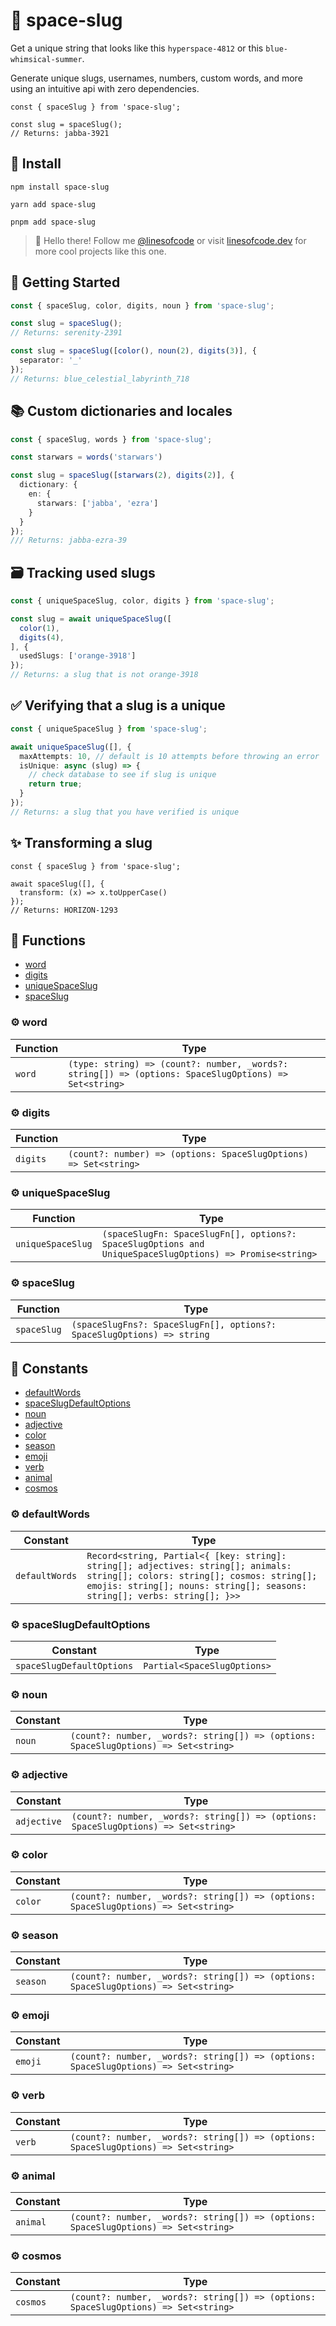 # 🐌 space-slug

Get a unique string that looks like this `hyperspace-4812` or this `blue-whimsical-summer`.

Generate unique slugs, usernames, numbers, custom words, and more using an intuitive api with zero dependencies.

```tsx
const { spaceSlug } from 'space-slug';

const slug = spaceSlug();
// Returns: jabba-3921
```

## 📡 Install

```console
npm install space-slug

yarn add space-slug

pnpm add space-slug
```

> 👋 Hello there! Follow me [@linesofcode](https://twitter.com/linesofcode) or visit [linesofcode.dev](https://linesofcode.dev) for more cool projects like this one.

## 🚀 Getting Started

```ts
const { spaceSlug, color, digits, noun } from 'space-slug';

const slug = spaceSlug();
// Returns: serenity-2391

const slug = spaceSlug([color(), noun(2), digits(3)], {
  separator: '_'
});
// Returns: blue_celestial_labyrinth_718
```

## 📚 Custom dictionaries and locales

```ts
const { spaceSlug, words } from 'space-slug';

const starwars = words('starwars')

const slug = spaceSlug([starwars(2), digits(2)], {
  dictionary: {
    en: {
      starwars: ['jabba', 'ezra']
    }
  }
});
/// Returns: jabba-ezra-39
```

## 🗃️ Tracking used slugs

```ts
const { uniqueSpaceSlug, color, digits } from 'space-slug';

const slug = await uniqueSpaceSlug([
  color(1),
  digits(4),
], {
  usedSlugs: ['orange-3918']
});
// Returns: a slug that is not orange-3918
```

## ✅ Verifying that a slug is a unique

```ts
const { uniqueSpaceSlug } from 'space-slug';

await uniqueSpaceSlug([], {
  maxAttempts: 10, // default is 10 attempts before throwing an error
  isUnique: async (slug) => {
    // check database to see if slug is unique
    return true;
  }
});
// Returns: a slug that you have verified is unique
```

## ✨ Transforming a slug

```tsx
const { spaceSlug } from 'space-slug';

await spaceSlug([], {
  transform: (x) => x.toUpperCase()
});
// Returns: HORIZON-1293
```

<!-- TSDOC_START -->

## :toolbox: Functions

- [word](#gear-word)
- [digits](#gear-digits)
- [uniqueSpaceSlug](#gear-uniquespaceslug)
- [spaceSlug](#gear-spaceslug)

### :gear: word

| Function | Type |
| ---------- | ---------- |
| `word` | `(type: string) => (count?: number, _words?: string[]) => (options: SpaceSlugOptions) => Set<string>` |

### :gear: digits

| Function | Type |
| ---------- | ---------- |
| `digits` | `(count?: number) => (options: SpaceSlugOptions) => Set<string>` |

### :gear: uniqueSpaceSlug

| Function | Type |
| ---------- | ---------- |
| `uniqueSpaceSlug` | `(spaceSlugFn: SpaceSlugFn[], options?: SpaceSlugOptions and UniqueSpaceSlugOptions) => Promise<string>` |

### :gear: spaceSlug

| Function | Type |
| ---------- | ---------- |
| `spaceSlug` | `(spaceSlugFns?: SpaceSlugFn[], options?: SpaceSlugOptions) => string` |


## :wrench: Constants

- [defaultWords](#gear-defaultwords)
- [spaceSlugDefaultOptions](#gear-spaceslugdefaultoptions)
- [noun](#gear-noun)
- [adjective](#gear-adjective)
- [color](#gear-color)
- [season](#gear-season)
- [emoji](#gear-emoji)
- [verb](#gear-verb)
- [animal](#gear-animal)
- [cosmos](#gear-cosmos)

### :gear: defaultWords

| Constant | Type |
| ---------- | ---------- |
| `defaultWords` | `Record<string, Partial<{ [key: string]: string[]; adjectives: string[]; animals: string[]; colors: string[]; cosmos: string[]; emojis: string[]; nouns: string[]; seasons: string[]; verbs: string[]; }>>` |

### :gear: spaceSlugDefaultOptions

| Constant | Type |
| ---------- | ---------- |
| `spaceSlugDefaultOptions` | `Partial<SpaceSlugOptions>` |

### :gear: noun

| Constant | Type |
| ---------- | ---------- |
| `noun` | `(count?: number, _words?: string[]) => (options: SpaceSlugOptions) => Set<string>` |

### :gear: adjective

| Constant | Type |
| ---------- | ---------- |
| `adjective` | `(count?: number, _words?: string[]) => (options: SpaceSlugOptions) => Set<string>` |

### :gear: color

| Constant | Type |
| ---------- | ---------- |
| `color` | `(count?: number, _words?: string[]) => (options: SpaceSlugOptions) => Set<string>` |

### :gear: season

| Constant | Type |
| ---------- | ---------- |
| `season` | `(count?: number, _words?: string[]) => (options: SpaceSlugOptions) => Set<string>` |

### :gear: emoji

| Constant | Type |
| ---------- | ---------- |
| `emoji` | `(count?: number, _words?: string[]) => (options: SpaceSlugOptions) => Set<string>` |

### :gear: verb

| Constant | Type |
| ---------- | ---------- |
| `verb` | `(count?: number, _words?: string[]) => (options: SpaceSlugOptions) => Set<string>` |

### :gear: animal

| Constant | Type |
| ---------- | ---------- |
| `animal` | `(count?: number, _words?: string[]) => (options: SpaceSlugOptions) => Set<string>` |

### :gear: cosmos

| Constant | Type |
| ---------- | ---------- |
| `cosmos` | `(count?: number, _words?: string[]) => (options: SpaceSlugOptions) => Set<string>` |



<!-- TSDOC_END -->
